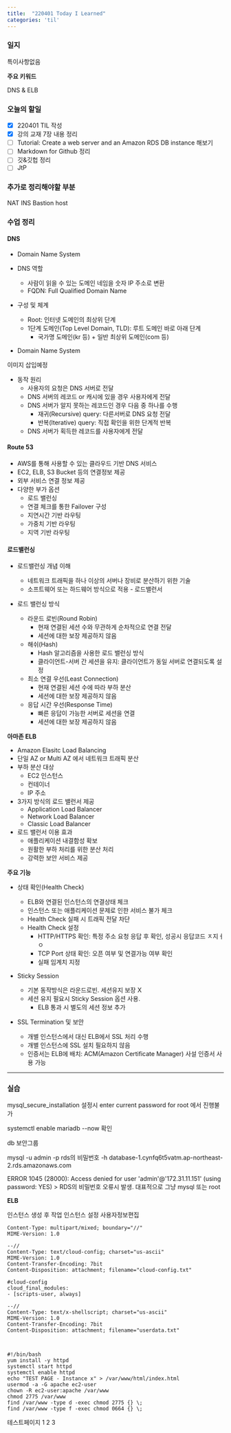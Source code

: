 ```yaml
---
title:  "220401 Today I Learned"
categories: 'til'
---
```

<!-- 
![aas](/assets/til/220328til1.png)

<img src="/assets/til/220328til1.png" width="100%" height="100%"> -->



### 일지

특이사항없음

**주요 키워드**

DNS & ELB

### 오늘의 할일

- [x] 220401 TIL 작성
- [x] 강의 교재 7장 내용 정리
- [ ] Tutorial: Create a web server and an Amazon RDS DB instance 해보기
- [ ] Markdown for Github 정리
- [ ] 깃&깃헙 정리
- [ ] JtP

### 추가로 정리해야할 부분

NAT INS
Bastion host

### 수업 정리

#### DNS

- Domain Name System
- DNS 역할
    - 사람이 읽을 수 있는 도메인 네임을 숫자 IP 주소로 변환
    - FQDN: Full Qualified Domain Name

- 구성 및 체계
    - Root: 인터넷 도메인의 최상위 단계
    - 1단계 도메인(Top Level Domain, TLD): 루트 도메인 바로 아래 단계
        - 국가명 도메인(kr 등) + 일반 최상위 도메인(com 등)

- Domain Name System

이미지 삽입예정

- 동작 원리
    - 사용자의 요청은 DNS 서버로 전달
    - DNS 서버의 레코드 or 캐시에 있을 경우 사용자에게 전달
    - DNS 서버가 알지 못하는 레코드인 경우 다음 중 하나를 수행
        - 재귀(Recursive) query: 다른서버로 DNS 요청 전달
        - 반복(Iterative) query: 직접 확인을 위한 단계적 반복
    - DNS 서버가 획득한 레코드를 사용자에게 전달

#### Route 53

- AWS를 통해 사용할 수 있는 클라우드 기반 DNS 서비스
- EC2, ELB, S3 Bucket 등의 연결정보 제공
- 외부 서비스 연결 정보 제공
- 다양한 부가 옵션 
    - 로드 밸런싱
    - 연결 체크를 통한 Failover 구성
    - 지연시간 기반 라우팅
    - 가중치 기반 라우팅
    - 지역 기반 라우팅

#### 로드밸런싱

- 로드밸런싱 개념 이해
    - 네트워크 트래픽을 하나 이상의 서버나 장비로 분산하기 위한 기술
    - 소프트웨어 또는 하드웨어 방식으로 적용 - 로드밸런서

- 로드 밸런싱 방식
    - 라운드 로빈(Round Robin)
        - 현재 연결된 세션 수와 무관하게 순차적으로 연결 전달
        - 세션에 대한 보장 제공하지 않음
    - 해쉬(Hash)
        - Hash 알고리즘을 사용한 로드 밸런싱 방식
        - 클라이언트-서버 간 세션을 유지: 클라이언트가 동일 서버로 연결되도록 설정
    - 최소 연결 우선(Least Connection)
        - 현재 연결된 세션 수에 따라 부하 분산
        - 세션에 대한 보장 제공하지 않음
    - 응답 시간 우선(Response Time)
        - 빠른 응답이 가능한 서버로 세션을 연결
        - 세션에 대한 보장 제공하지 않음

**아마존 ELB**
- Amazon Elasitc Load Balancing
- 단일 AZ or Multi AZ 에서 네트워크 트래픽 분산
- 부하 분산 대상
    - EC2 인스턴스
    - 컨테이너
    - IP 주소
- 3가지 방식의 로드 밸런서 제공
    - Application Load Balancer
    - Network Load Balancer
    - Classic Load Balancer
- 로드 밸런서 이용 효과
    - 애플리케이션 내결함성 확보
    - 원활한 부하 처리를 위한 분산 처리
    - 강력한 보안 서비스 제공

**주요 기능**

- 상태 확인(Health Check)
    - ELB와 연결된 인스턴스의 연결상태 체크
    - 인스턴스 또는 애플리케이션 문제로 인한 서비스 불가 체크
    - Health Check 실패 시 트래픽 전달 차단
    - Health Check 설정
        - HTTP/HTTPS 확인: 특정 주소 요청 응답 후 확인, 성공시 응답코드 ㅈ지ㅓㅇ
        - TCP Port 상태 확인: 오픈 여부 및 연결가능 여부 확인
        - 실패 임계치 지정

- Sticky Session
    - 기본 동작방식은 라운드로빈. 세션유지 보장 X
    - 세션 유지 필요시 Sticky Session 옵션 사용.
        - ELB 통과 시 별도의 세션 정보 추가

- SSL Termination 및 보안
    - 개별 인스턴스에서 대신 ELB에서 SSL 처리 수행
    - 개별 인스턴스에 SSL 설치 필요하지 않음
    - 인증서는 ELB에 배치: ACM(Amazon Certificate Manager) 사설 인증서 사용 가능

----

### 실습

mysql_secure_installation 설정시
enter current password for root 에서 진행불가

systemctl enable mariadb --now 확인

db 보안그룹

mysql -u admin -p rds의 비밀번호 -h database-1.cynfq6t5vatm.ap-northeast-2.rds.amazonaws.com


ERROR 1045 (28000): Access denied for user 'admin'@'172.31.11.151' (using password: YES)
\> RDS의 비밀번호 오류시 발생. 대표적으로 그냥 mysql 또는  root

**ELB**

인스턴스 생성 후 작업 인스턴스 설정 사용자정보편집

```
Content-Type: multipart/mixed; boundary="//"
MIME-Version: 1.0

--//
Content-Type: text/cloud-config; charset="us-ascii"
MIME-Version: 1.0
Content-Transfer-Encoding: 7bit
Content-Disposition: attachment; filename="cloud-config.txt"

#cloud-config
cloud_final_modules:
- [scripts-user, always]

--//
Content-Type: text/x-shellscript; charset="us-ascii"
MIME-Version: 1.0
Content-Transfer-Encoding: 7bit
Content-Disposition: attachment; filename="userdata.txt"



#!/bin/bash
yum install -y httpd
systemctl start httpd
systemctl enable httpd
echo "TEST PAGE - Instance x" > /var/www/html/index.html
usermod -a -G apache ec2-user
chown -R ec2-user:apache /var/www
chmod 2775 /var/www
find /var/www -type d -exec chmod 2775 {} \;
find /var/www -type f -exec chmod 0664 {} \;
```

테스트페이지 1 2 3